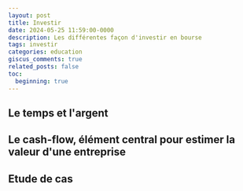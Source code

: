 ```yaml
---
layout: post
title: Investir
date: 2024-05-25 11:59:00-0000
description: Les différentes façon d'investir en bourse
tags: investir
categories: education
giscus_comments: true
related_posts: false
toc:
  beginning: true
---
```


## Le temps et l'argent

## Le cash-flow, élément central pour estimer la valeur d'une entreprise

## Etude de cas